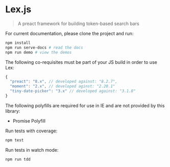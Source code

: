 # Lex.js

> A preact framework for building token-based search bars

For current documentation, please clone the project and run:

```bash
npm install
npm run serve-docs # read the docs
npm run demo # view the demos
```

The following co-requisites must be part of your JS build in order to use Lex:

```js
{
  "preact": "8.x", // developed against: "8.2.7",
  "moment": "2.x", // developed aginst: "2.20.1"
  "tiny-date-picker": "3.x" // developed against: "3.1.8"
}
```

The following polyfills are required for use in IE and are not provided by this library:

- Promise Polyfill

Run tests with coverage:

```bash
npm test
```

Run tests in watch mode:

```bash
npm run tdd
```
